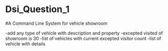 # Dsi_Question_1


#A Command Line System for vehicle showroom


-add any type of vehicle with description and property
-excepted visited of showroom is 30
-list of vehicles with current excepted visitor count
-list of vehicle with details
